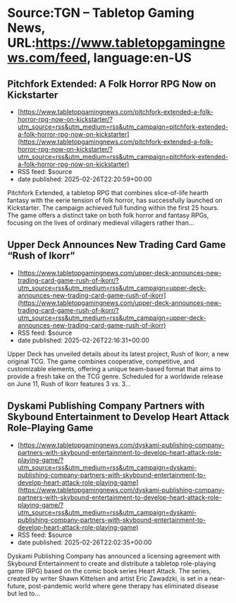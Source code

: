 # Source:TGN – Tabletop Gaming News, URL:https://www.tabletopgamingnews.com/feed, language:en-US

## Pitchfork Extended: A Folk Horror RPG Now on Kickstarter
 - [https://www.tabletopgamingnews.com/pitchfork-extended-a-folk-horror-rpg-now-on-kickstarter/?utm_source=rss&utm_medium=rss&utm_campaign=pitchfork-extended-a-folk-horror-rpg-now-on-kickstarter](https://www.tabletopgamingnews.com/pitchfork-extended-a-folk-horror-rpg-now-on-kickstarter/?utm_source=rss&utm_medium=rss&utm_campaign=pitchfork-extended-a-folk-horror-rpg-now-on-kickstarter)
 - RSS feed: $source
 - date published: 2025-02-26T22:20:59+00:00

Pitchfork Extended, a tabletop RPG that combines slice-of-life hearth fantasy with the eerie tension of folk horror, has successfully launched on Kickstarter. The campaign achieved full funding within the first 25 hours. The game offers a distinct take on both folk horror and fantasy RPGs, focusing on the lives of ordinary medieval villagers rather than...

## Upper Deck Announces New Trading Card Game “Rush of Ikorr”
 - [https://www.tabletopgamingnews.com/upper-deck-announces-new-trading-card-game-rush-of-ikorr/?utm_source=rss&utm_medium=rss&utm_campaign=upper-deck-announces-new-trading-card-game-rush-of-ikorr](https://www.tabletopgamingnews.com/upper-deck-announces-new-trading-card-game-rush-of-ikorr/?utm_source=rss&utm_medium=rss&utm_campaign=upper-deck-announces-new-trading-card-game-rush-of-ikorr)
 - RSS feed: $source
 - date published: 2025-02-26T22:16:31+00:00

Upper Deck has unveiled details about its latest project, Rush of Ikorr, a new original TCG. The game combines cooperative, competitive, and customizable elements, offering a unique team-based format that aims to provide a fresh take on the TCG genre. Scheduled for a worldwide release on June 11, Rush of Ikorr features 3 vs. 3...

## Dyskami Publishing Company Partners with Skybound Entertainment to Develop Heart Attack Role-Playing Game
 - [https://www.tabletopgamingnews.com/dyskami-publishing-company-partners-with-skybound-entertainment-to-develop-heart-attack-role-playing-game/?utm_source=rss&utm_medium=rss&utm_campaign=dyskami-publishing-company-partners-with-skybound-entertainment-to-develop-heart-attack-role-playing-game](https://www.tabletopgamingnews.com/dyskami-publishing-company-partners-with-skybound-entertainment-to-develop-heart-attack-role-playing-game/?utm_source=rss&utm_medium=rss&utm_campaign=dyskami-publishing-company-partners-with-skybound-entertainment-to-develop-heart-attack-role-playing-game)
 - RSS feed: $source
 - date published: 2025-02-26T22:02:35+00:00

Dyskami Publishing Company has announced a licensing agreement with Skybound Entertainment to create and distribute a tabletop role-playing game (RPG) based on the comic book series Heart Attack. The series, created by writer Shawn Kittelsen and artist Eric Zawadzki, is set in a near-future, post-pandemic world where gene therapy has eliminated disease but led to...

